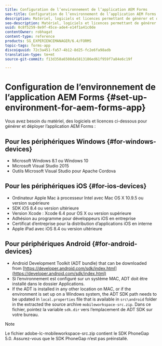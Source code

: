 ```yaml
---
title: Configuration de l’environnement de l’application AEM Forms
seo-title: Configuration de l’environnement de l’application AEM Forms
description: Matériel, logiciels et licences permettant de générer et déployer l’application AEM Forms.
seo-description: Matériel, logiciels et licences permettant de générer et déployer l’application AEM Forms.
uuid: 0c8f5259-8e9f-45ce-ade4-e14f1a41c0de
contentOwner: robhagat
content-type: reference
products: SG_EXPERIENCEMANAGER/6.4/FORMS
topic-tags: forms-app
discoiquuid: 72c3a451-fa57-4b12-8d25-fc2e6fa98adb
translation-type: tm+mt
source-git-commit: f13d358a6508da5813186ed61f959f7a84e6c19f

---
```



# Configuration de l’environnement de l’application AEM Forms {#set-up-environment-for-aem-forms-app}

Vous avez besoin du matériel, des logiciels et licences ci-dessous pour générer et déployer l’application AEM Forms :

## Pour les périphériques Windows {#for-windows-devices}

* Microsoft Windows 8.1 ou Windows 10
* Microsoft Visual Studio 2015
* Outils Microsoft Visual Studio pour Apache Cordova

## Pour les périphériques iOS {#for-ios-devices}

* Ordinateur Apple Mac à processeur Intel avec Mac OS X 10.9.5 ou version supérieure
* SDK iOS 8.4 ou version ultérieure
* Version Xcode : Xcode 6.4 pour OS X ou version supérieure
* Adhésion au programme pour développeurs iOS en entreprise
* Certificat d’entreprise pour la distribution d’applications iOS en interne
* Apple iPad avec iOS 8.4 ou version ultérieure

## Pour périphériques Android {#for-android-devices}

* Android Development Toolkit (ADT bundle) that can be downloaded from [https://developer.android.com/sdk/index.html](https://developer.android.com/sdk/index.html)
* Si l’environnement est configuré sur un système MAC, ADT doit être installé dans le dossier Applications.
* If the ADT is installed in any other location on MAC, or if the environment is set up on a Windows system, the ADT SDK path needs to be updated in `local.properties` file that is available in `src\android` folder in the extracted the source archive `mobileworkspace-src.zip`. Dans ce fichier, pointez la variable `sdk.dir` vers l’emplacement de ADT SDK sur votre bureau.

>[!NOTE]
>
>Le fichier adobe-lc-mobileworkspace-src.zip contient le SDK PhoneGap 5.0. Assurez-vous que le SDK PhoneGap n’est pas préinstallé.
